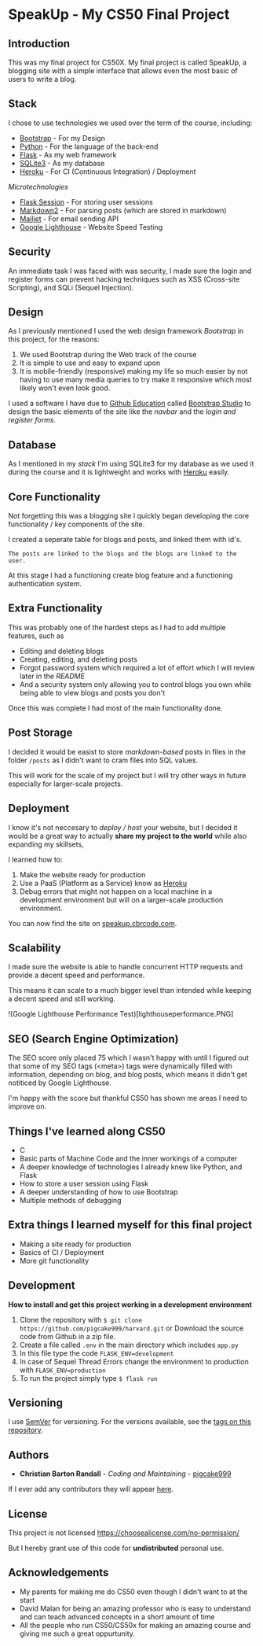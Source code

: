 # SpeakUp - My CS50 Final Project

## Introduction

This was my final project for CS50X.
My final project is called SpeakUp, a blogging site with a simple interface that allows even the most basic of users to write a blog.

## Stack

I chose to use technologies we used over the term of the course,
including:
- [Bootstrap](https://getbootstrap.com) - For my Design
- [Python](https://python.org) - For the language of the back-end
- [Flask](https://flask.palletsprojects.com) - As my web framework
- [SQLite3](https://sqlite.org) - As my database
- [Heroku](https://heroku.com) - For CI (Continuous Integration) / Deployment

*Microtechnologies*

- [Flask Session](https://flask-session.readthedocs.io/en/latest) - For storing user sessions
- [Markdown2](https://github.com/trentm/python-markdown2) - For parsing posts (which are stored in markdown)
- [Mailjet](https://www.mailjet.com) - For email sending API
- [Google Lighthouse](https://developers.google.com/web/tools/lighthouse/) - Website Speed Testing

## Security

An immediate task I was faced with was security,
I made sure the login and register forms can prevent hacking techniques such as XSS (Cross-site Scripting), and SQLi (Sequel Injection).

## Design

As I previously mentioned I used the web design framework *Bootstrap* in this project, for the reasons:

1. We used Bootstrap during the Web track of the course
2. It is simple to use and easy to expand upon
3. It is mobile-friendly (responsive) making my life so much easier by not having to use many media queries to try make it responsive which most likely won't even look good.

I used a software I have due to [Github Education](https://education.github.com) called [Bootstrap Studio](https://bootstrapstudio.io/) to design the basic elements of the site like the *navbar* and the *login and register forms*.

## Database

As I mentioned in my *stack* I'm using SQLite3 for my database as we used it during the course and it is lightweight and works with [Heroku](https://www.heroku.com/) easily.

## Core Functionality

Not forgetting this was a blogging site I quickly began developing the core functionality / key components of the site.

I created a seperate table for blogs and posts, and linked them with id's.

`The posts are linked to the blogs and the blogs are linked to the user.`

At this stage I had a functioning create blog feature and a functioning authentication system.

## Extra Functionality

This was probably one of the hardest steps as I had to add multiple features,
such as

- Editing and deleting blogs
- Creating, editing, and deleting posts
- Forgot password system which required a lot of effort which I will review later in the *README*
- And a security system only allowing you to control blogs you own while being able to view blogs and posts you don't

Once this was complete I had most of the main functionality done.

## Post Storage

I decided it would be easist to store *markdown-based* posts in files in the folder `/posts` as I didn't want to cram files into SQL values.

This will work for the scale of my project but I will try other ways in future especially for larger-scale projects.

## Deployment

I know it's not neccesary to *deploy / host* your website, but I decided it would be a great way to actually **share my project to the world** while also expanding my skillsets,

I learned how to:

1. Make the website ready for production
2. Use a PaaS (Platform as a Service) know as [Heroku](https://heroku.com)
3. Debug errors that might not happen on a local machine in a development environment but will on a larger-scale production environment.

You can now find the site on [speakup.cbrcode.com](http://speakup.cbrcode.com).

## Scalability

I made sure the website is able to handle concurrent HTTP requests and provide a decent speed and performance.

This means it can scale to a much bigger level than intended while keeping a decent speed and still working.

!(Google Lighthouse Performance Test)[lighthouseperformance.PNG]

## SEO (Search Engine Optimization)

The SEO score only placed 75 which I wasn't happy with until I figured out that some of my SEO tags (\<meta>) tags were dynamically filled with information, depending on blog, and blog posts,
which means it didn't get notiticed by Google Lighthouse.

I'm happy with the score but thankful CS50 has shown me areas I need to improve on.

## Things I've learned along CS50

- C
- Basic parts of Machine Code and the inner workings of a computer
- A deeper knowledge of technologies I already knew like Python, and Flask
- How to store a user session using Flask
- A deeper understanding of how to use Bootstrap
- Multiple methods of debugging

## Extra things I learned myself for this final project

- Making a site ready for production
- Basics of CI / Deployment
- More git functionality

## Development

**How to install and get this project working in a development environment**

1. Clone the repository with `$ git clone https://github.com/pigcake999/harvard.git` or Download the source code from Github in a zip file.
2. Create a file called `.env` in the main directory which includes `app.py`
3. In this file type the code `FLASK_ENV=development`
4. In case of Sequel Thread Errors change the environment to production with `FLASK_ENV=production`
5. To run the project simply type `$ flask run`

## Versioning

I use [SemVer](http://semver.org/) for versioning. For the versions available, see the [tags on this repository](https://github.com/pigcake999/ambidex/tags). 

## Authors

* **Christian Barton Randall** - *Coding and Maintaining* - [pigcake999](https://github.com/pigcake999)

 If I ever add any contributors they will appear [here](https://github.com/pigcake999/ambidex/contributors).
 
## License

This project is not licensed https://choosealicense.com/no-permission/

But I hereby grant use of this code for **undistributed** personal use.

## Acknowledgements

- My parents for making me do CS50 even though I didn't want to at the start
- David Malan for being an amazing professor who is easy to understand and can teach advanced concepts in a short amount of time
- All the people who run CS50/CS50x for making an amazing course and giving me such a great oppurtunity.